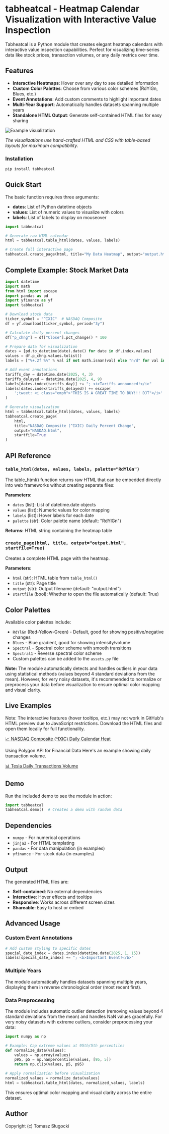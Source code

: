# tabheatcal - Heatmap Calendar Visualization with Interactive Value Inspection

Tabheatcal is a Python module that creates elegant heatmap calendars with interactive value inspection capabilities. Perfect for visualizing time-series data like stock prices, transaction volumes, or any daily metrics over time.

## Features

- **Interactive Heatmaps**: Hover over any day to see detailed information
- **Custom Color Palettes**: Choose from various color schemes (RdYlGn, Blues, etc.)
- **Event Annotations**: Add custom comments to highlight important dates
- **Multi-Year Support**: Automatically handles datasets spanning multiple years
- **Standalone HTML Output**: Generate self-contained HTML files for easy sharing

![Example visualization](https://github.com/ts-kontakt/tabheatcal/blob/main/tabheatcal.gif?raw=true)

*The visualizations use hand-crafted HTML and CSS with table-based layouts for maximum compatibility.*


### Installation
```bash
pip install tabheatcal
```

## Quick Start

The basic function requires three arguments:

- **dates**: List of Python datetime objects
- **values**: List of numeric values to visualize with colors
- **labels**: List of labels to display on mouseover

```python
import tabheatcal

# Generate raw HTML calendar
html = tabheatcal.table_html(dates, values, labels)

# Create full interactive page
tabheatcal.create_page(html, title="My Data Heatmap", output="output.html")
```

## Complete Example: Stock Market Data

```python
import datetime
import math
from html import escape
import pandas as pd
import yfinance as yf
import tabheatcal

# Download stock data
ticker_symbol = "^IXIC"  # NASDAQ Composite
df = yf.download(ticker_symbol, period="3y")

# Calculate daily percent changes
df["p_chng"] = df["Close"].pct_change() * 100

# Prepare data for visualization
dates = [pd.to_datetime(date).date() for date in df.index.values]
values = df.p_chng.values.tolist()
labels = ["%+.2f %%" % val if not math.isnan(val) else "n/d" for val in df.p_chng.values]

# Add event annotations
tariffs_day = datetime.date(2025, 4, 3)
tariffs_delayed = datetime.date(2025, 4, 9)
labels[dates.index(tariffs_day)] += "; <i>Tariffs announced!</i>"
labels[dates.index(tariffs_delayed)] += escape(
    ';tweet: <i class="emph">"THIS IS A GREAT TIME TO BUY!!! DJT"</i>'
)

# Generate visualization
html = tabheatcal.table_html(dates, values, labels)
tabheatcal.create_page(
    html,
    title="NASDAQ Composite (^IXIC) Daily Percent Change",
    output="NASDAQ.html",
    startfile=True
)
```

## API Reference

### `table_html(dates, values, labels, palette="RdYlGn")`

The table_html() function returns raw HTML that can be embedded directly into web frameworks without creating separate files:

**Parameters:**
- `dates` (list): List of datetime.date objects
- `values` (list): Numeric values for color mapping
- `labels` (list): Hover labels for each date
- `palette` (str): Color palette name (default: "RdYlGn")

**Returns:** HTML string containing the heatmap table

### `create_page(html, title, output="output.html", startfile=True)`

Creates a complete HTML page with the heatmap.

**Parameters:**
- `html` (str): HTML table from `table_html()`
- `title` (str): Page title
- `output` (str): Output filename (default: "output.html")
- `startfile` (bool): Whether to open the file automatically (default: True)

## Color Palettes

Available color palettes include:
- `RdYlGn` (Red-Yellow-Green) - Default, good for showing positive/negative changes
- `Blues` - Blue gradient, good for showing intensity/volume
- `Spectral` - Spectral color scheme with smooth transitions
- `Spectral1` - Reverse spectral color scheme
- Custom palettes can be added to the `assets.py` file

**Note:** The module automatically detects and handles outliers in your data using statistical methods (values beyond 4 standard deviations from the mean). However, for very noisy datasets, it's recommended to normalize or preprocess your data before visualization to ensure optimal color mapping and visual clarity.

## Live Examples
Note: The interactive features (hover tooltips, etc.) may not work in GitHub's HTML preview due to JavaScript restrictions. Download the HTML files and open them locally for full functionality.
<p>
<a href="https://html-preview.github.io/?url=https://github.com/ts-kontakt/tabheatcal/blob/master/NASDAQ.html" target="_blank">
📈 NASDAQ Composite (^IXIC) Daily Calendar Heat</a>
</p>

Using Polygon API for Financial Data
Here's an example showing daily transaction volume.


<p>
<a href="https://html-preview.github.io/?url=https://github.com/ts-kontakt/tabheatcal/blob/master/transactions.html" target="_blank">
📊 Tesla Daily Transactions Volume</a>
</p>

## Demo

Run the included demo to see the module in action:

```python
import tabheatcal
tabheatcal.demo()  # Creates a demo with random data
```

## Dependencies

- `numpy` - For numerical operations
- `jinja2` - For HTML templating
- `pandas` - For data manipulation (in examples)
- `yfinance` - For stock data (in examples)


## Output

The generated HTML files are:
- **Self-contained**: No external dependencies
- **Interactive**: Hover effects and tooltips
- **Responsive**: Works across different screen sizes
- **Shareable**: Easy to host or embed

## Advanced Usage

### Custom Event Annotations

```python
# Add custom styling to specific dates
special_date_index = dates.index(datetime.date(2025, 1, 15))
labels[special_date_index] += "; <b>Important Event!</b>"
```

### Multiple Years

The module automatically handles datasets spanning multiple years, displaying them in reverse chronological order (most recent first).

### Data Preprocessing

The module includes automatic outlier detection (removing values beyond 4 standard deviations from the mean) and handles NaN values gracefully. For very noisy datasets with extreme outliers, consider preprocessing your data:

```python
import numpy as np

# Example: Cap extreme values at 95th/5th percentiles
def normalize_data(values):
    values = np.array(values)
    p95, p5 = np.nanpercentile(values, [95, 5])
    return np.clip(values, p5, p95)

# Apply normalization before visualization
normalized_values = normalize_data(values)
html = tabheatcal.table_html(dates, normalized_values, labels)
```

This ensures optimal color mapping and visual clarity across the entire dataset.


## Author

Copyright (c) Tomasz Sługocki
